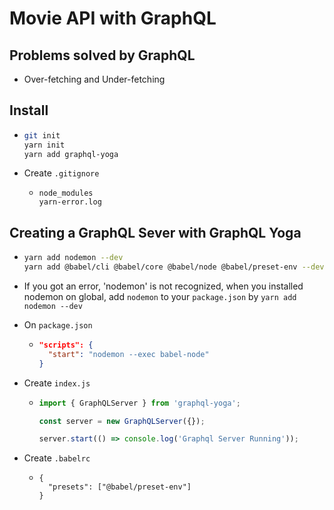 # Movie API with GraphQL

## Problems solved by GraphQL

- Over-fetching and Under-fetching

## Install

- ```bash
  git init
  yarn init
  yarn add graphql-yoga
  ```

- Create `.gitignore`

  - ```git
    node_modules
    yarn-error.log
    ```

## Creating a GraphQL Sever with GraphQL Yoga

- ```bash
  yarn add nodemon --dev
  yarn add @babel/cli @babel/core @babel/node @babel/preset-env --dev
  ```

- If you got an error, 'nodemon' is not recognized, when you installed nodemon on global, add `nodemon` to your `package.json` by `yarn add nodemon --dev`

- On `package.json`

  - ```json
    "scripts": {
      "start": "nodemon --exec babel-node"
    }
    ```

- Create `index.js`

  - ```js
    import { GraphQLServer } from 'graphql-yoga';

    const server = new GraphQLServer({});

    server.start(() => console.log('Graphql Server Running'));
    ```

- Create `.babelrc`

  - ```babel
    {
      "presets": ["@babel/preset-env"]
    }
    ```
